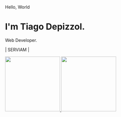 <p>Hello, World<p>
<h1>I'm Tiago Depizzol.</h1>
<p>Web Developer.</p>

<p>| SERVIAM |</p>
  <a href="https://github.com/rafaballerini">
  <img height="180em" src="https://github-readme-stats.vercel.app/api?username=depizzolx&show_icons=true&theme=great-gatsby&include_all_commits=true&count_private=true"/>
  <img height="180em" src="https://github-readme-stats.vercel.app/api/top-langs/?username=depizzolx&layout=compact&langs_count=7&theme=great-gatsby"/>
